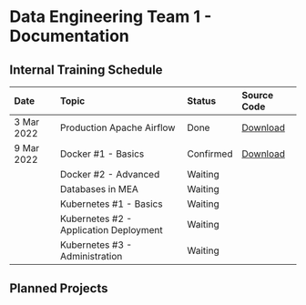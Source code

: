 # Data Engineering Team 1 - Documentation

## Internal Training Schedule

| Date       | Topic                                  | Status    | Source Code                                                                                    |
| :--------- | :------------------------------------- | :-------- | :--------------------------------------------------------------------------------------------- |
| 3 Mar 2022 | Production Apache Airflow              | Done      | [Download](https://drive.google.com/file/d/1PVZdSD7WTVDDj8IbSGrGZQxav0Jpjgwm/view?usp=sharing) |
| 9 Mar 2022 | Docker #1 - Basics                     | Confirmed | [Download](https://drive.google.com/file/d/1W1NKMCm_eEq_zDuXHahn7f-BLVF5e87B/view?usp=sharing) |
|            | Docker #2 - Advanced                   | Waiting   |                                                                                                |
|            | Databases in MEA                       | Waiting   |                                                                                                |
|            | Kubernetes #1 - Basics                 | Waiting   |                                                                                                |
|            | Kubernetes #2 - Application Deployment | Waiting   |                                                                                                |
|            | Kubernetes #3 - Administration         | Waiting   |                                                                                                |

## Planned Projects
